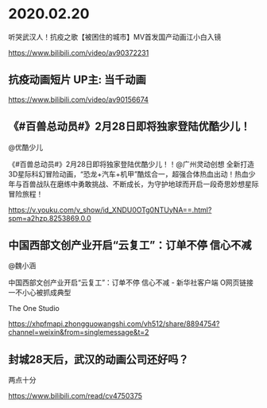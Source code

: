 # 2020.02.20

听哭武汉人！抗疫之歌【被困住的城市】MV首发国产动画江小白入镜

https://www.bilibili.com/video/av90372231

 
## 抗疫动画短片 UP主: 当千动画

https://www.bilibili.com/video/av90156674

 
## 《#百兽总动员#》2月28日即将独家登陆优酷少儿！

@优酷少儿  

《#百兽总动员#》2月28日即将独家登陆优酷少儿！！@广州灵动创想 全新打造3D星际科幻冒险动画，“恐龙+汽车+机甲”酷炫合一，超强合体热血出动！热血少年与百兽战队在磨练中勇敢挑战、不断成长，为守护地球而开启一段奇思妙想星际冒险旅程！

https://v.youku.com/v_show/id_XNDU0OTg0NTUyNA==.html?spm=a2hzp.8253869.0.0
## 中国西部文创产业开启“云复工”：订单不停 信心不减

@魏小涵                            

中国西部文创产业开启“云复工”：订单不停 信心不减 - 新华社客户端 O网页链接 一不小心被抓成典型

The One Studio

https://xhpfmapi.zhongguowangshi.com/vh512/share/8894754?channel=weixin&from=singlemessage&t=2
## 封城28天后，武汉的动画公司还好吗？

两点十分

https://www.bilibili.com/read/cv4750375